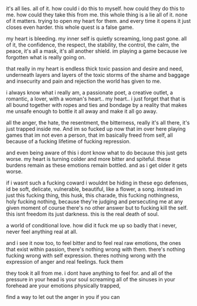 it's all lies. all of it. how could i do this to myself. how could they do  this to me.
how could they take this from me. this whole thing is a lie all of it. none of it matters.
trying to open my heart for them. and every time it opens it just closes even harder.
this whole quest is a false game.

my heart is bleeding. my inner self is quietly screaming, long past gone. all of it, the
confidence, the respect, the stability, the control, the calm, the peace, it's all a mask,
it's all another shield. im playing a game because ive forgotten what is really going on.

that really in my heart is endless thick toxic passion and desire and need, underneath
layers and layers of the toxic storms of the shame and baggage and insecurity and pain and
rejection the world has given to me.

i always know what i really am, a passionate poet, a creative outlet, a romantic, a lover,
with a woman's heart.. my heart.. i just forget that that is all bound together with ropes
and ties and bondage by a reality that makes me unsafe enough to bottle it all away and make it
all go away.

all the anger, the hate, the resentment, the bitterness, really it's all there, it's just
trapped inside me. And im so fucked up now that im over here playing games that im not even
a person, that im basically freed from self, all because of a fucking lifetime  of fucking
repression.

and even being aware of this i dont know what to do because this just gets worse. my heart
is turning colder and more bitter and spiteful. these burdens remain as these emotions remain
bottled. and as i get older it gets worse.

if i wasnt such a fucking coward i wouldnt be hiding in these ego defenses, id be soft,
delicate, vulnerable, beautiful, like a flower, a song. instead im just this fucking
thing, this husk, this charade, this fucking nothingness, holy fucking nothing, because
they're judging and persecuting me at any given moment of course there's no other answer
but  to fucking kill the self. this isnt freedom its just darkness. this is the real death
of soul.

a world of conditional love. how did it fuck me up so badly that i never, never feel anything
real at all.

and i see it now too, to feel bitter and to feel real raw emotions, the ones that exist within
passion, there's nothing wrong with them. there's nothing fucking wrong with self expression.
theres nothing wrong with the expression of anger and real feelings. fuck them

they took it all from me. i dont have anything to feel for.
and all of the pressure in your head is your soul screaming
all of the sinuses in your forehead are your emotions physically trapped,

find a way to let out the anger in you if you can                      
